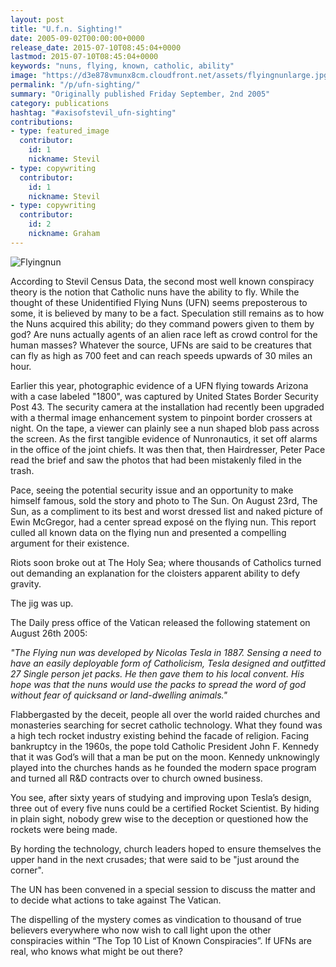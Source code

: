 ```yaml
---
layout: post
title: "U.f.n. Sighting!"
date: 2005-09-02T00:00:00+0000
release_date: 2015-07-10T08:45:04+0000
lastmod: 2015-07-10T08:45:04+0000
keywords: "nuns, flying, known, catholic, ability"
image: "https://d3e878vmunx8cm.cloudfront.net/assets/flyingnunlarge.jpg"
permalink: "/p/ufn-sighting/"
summary: "Originally published Friday September, 2nd 2005"
category: publications
hashtag: "#axisofstevil_ufn-sighting"
contributions:
- type: featured_image
  contributor:
    id: 1
    nickname: Stevil
- type: copywriting
  contributor:
    id: 1
    nickname: Stevil
- type: copywriting
  contributor:
    id: 2
    nickname: Graham
---
```


[id_1]: https://d3e878vmunx8cm.cloudfront.net/assets/flyingnunlarge.jpg "Flyingnun"
![Flyingnun][id_1]

According to Stevil Census Data, the second most well known conspiracy theory is the notion that Catholic nuns have the ability to fly. While the thought of these Unidentified Flying Nuns (UFN) seems preposterous to some, it is believed by many to be a fact. Speculation still remains as to how the Nuns acquired this ability; do they command powers given to them by god? Are nuns actually agents of an alien race left as crowd control for the human masses? Whatever the source, UFNs are said to be creatures that can fly as high as 700 feet and can reach speeds upwards of 30 miles an hour.

Earlier this year, photographic evidence of a UFN flying towards Arizona with a case labeled "1800", was captured by United States Border Security Post 43. The security camera at the installation had recently been upgraded with a thermal image enhancement system to pinpoint border crossers at night. On the tape, a viewer can plainly see a nun shaped blob pass across the screen. As the first tangible evidence of Nunronautics, it set off alarms in the office of the joint chiefs. It was then that, then Hairdresser, Peter Pace read the brief and saw the photos that had been mistakenly filed in the trash.

Pace, seeing the potential security issue and an opportunity to make himself famous, sold the story and photo to The Sun. On August 23rd, The Sun, as a compliment to its best and worst dressed list and naked picture of Ewin McGregor, had a center spread exposé on the flying nun. This report culled all known data on the flying nun and presented a compelling argument for their existence.

Riots soon broke out at The Holy Sea; where thousands of Catholics turned out demanding an explanation for the cloisters apparent ability to defy gravity.

The jig was up.

The Daily press office of the Vatican released the following statement on August 26th 2005:

*"The Flying nun was developed by Nicolas Tesla in 1887. Sensing a need to have an easily deployable form of Catholicism, Tesla designed and outfitted 27 Single person jet packs. He then gave them to his local convent. His hope was that the nuns would use the packs to spread the word of god without fear of quicksand or land-dwelling animals."*

Flabbergasted by the deceit, people all over the world raided churches and monasteries searching for secret catholic technology. What they found was a high tech rocket industry existing behind the facade of religion.
Facing bankruptcy in the 1960s, the pope told Catholic President John F. Kennedy that it was God’s will that a man be put on the moon. Kennedy unknowingly played into the churches hands as he founded the modern space program and turned all R&D contracts over to church owned business.

You see, after sixty years of studying and improving upon Tesla’s design, three out of every five nuns could be a certified Rocket Scientist. By hiding in plain sight, nobody grew wise to the deception or questioned how the rockets were being made.

By hording the technology, church leaders hoped to ensure themselves the upper hand in the next crusades; that were said to be "just around the corner".

The UN has been convened in a special session to discuss the matter and to decide what actions to take against The Vatican.

The dispelling of the mystery comes as vindication to thousand of true believers everywhere who now wish to call light upon the other conspiracies within “The Top 10 List of Known Conspiracies”. If UFNs are real, who knows what might be out there?
